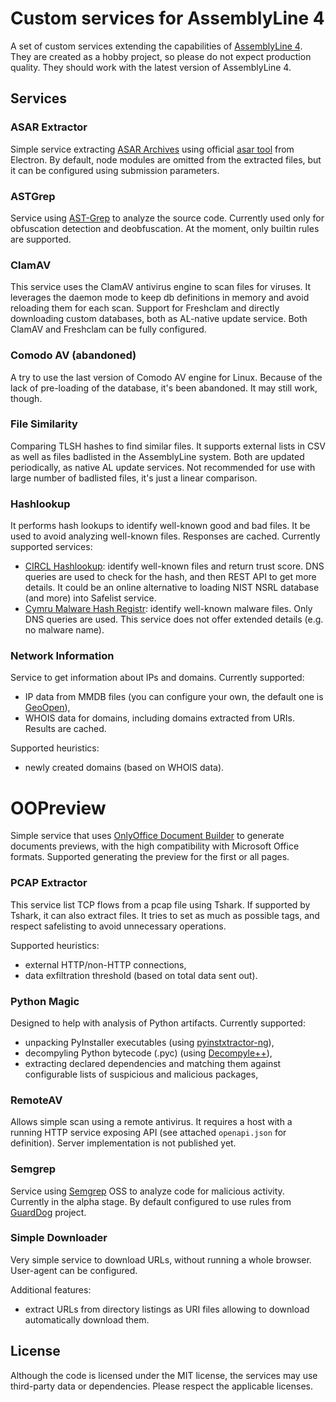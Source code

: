 # Custom services for AssemblyLine 4

A set of custom services extending the capabilities of [AssemblyLine 4](https://github.com/CybercentreCanada/assemblyline).
They are created as a hobby project, so please do not expect production quality. They should work with the latest
version of AssemblyLine 4.

## Services

### ASAR Extractor

Simple service extracting [ASAR Archives](https://www.electronjs.org/docs/latest/tutorial/asar-archives)
using official [asar tool](https://www.npmjs.com/package/@electron/asar) from Electron. By default, node modules
are omitted from the extracted files, but it can be configured using submission parameters.

### ASTGrep

Service using [AST-Grep](https://ast-grep.github.io/) to analyze the source code. Currently used only for
obfuscation detection and deobfuscation. At the moment, only builtin rules are supported.

### ClamAV

This service uses the ClamAV antivirus engine to scan files for viruses. It leverages the daemon mode to keep db
definitions in memory and avoid reloading them for each scan. Support for Freshclam and directly downloading custom
databases, both as AL-native update service. Both ClamAV and Freshclam can be fully configured.

### Comodo AV (abandoned)

A try to use the last version of Comodo AV engine for Linux. Because of the lack of pre-loading of the database,
it's been abandoned. It may still work, though.

### File Similarity

Comparing TLSH hashes to find similar files. It supports external lists in CSV as well as files badlisted in the
AssemblyLine system. Both are updated periodically, as native AL update services. Not recommended for use with large
number of badlisted files, it's just a linear comparison.

### Hashlookup

It performs hash lookups to identify well-known good and bad files. It be used to avoid analyzing well-known
files. Responses are cached. Currently supported services:

- [CIRCL Hashlookup](https://www.circl.lu/services/hashlookup/): identify well-known files and return trust
  score. DNS queries are used to check for the hash, and then REST API to get more details. It could be an
  online alternative to loading NIST NSRL database (and more) into Safelist service.
- [Cymru Malware Hash Registr](https://www.team-cymru.com/mhr): identify well-known malware files. Only
  DNS queries are used. This service does not offer extended details (e.g. no malware name).

### Network Information

Service to get information about IPs and domains. Currently supported:

- IP data from MMDB files (you can configure your own, the default one is [GeoOpen](https://cra.circl.lu/opendata/geo-open/)),
- WHOIS data for domains, including domains extracted from URIs. Results are cached.

Supported heuristics:

- newly created domains (based on WHOIS data).

# OOPreview

Simple service that uses [OnlyOffice Document Builder](https://api.onlyoffice.com/docbuilder/basic)
to generate documents previews, with the high compatibility with Microsoft Office formats. Supported
generating the preview for the first or all pages.

### PCAP Extractor

This service list TCP flows from a pcap file using Tshark. If supported by Tshark, it can also extract files.
It tries to set as much as possible tags, and respect safelisting to avoid unnecessary operations.

Supported heuristics:

- external HTTP/non-HTTP connections,
- data exfiltration threshold (based on total data sent out).

### Python Magic

Designed to help with analysis of Python artifacts. Currently supported:

- unpacking PyInstaller executables (using [pyinstxtractor-ng](https://github.com/pyinstxtractor/pyinstxtractor-ng)),
- decompyling Python bytecode (.pyc) (using [Decompyle++](https://github.com/zrax/pycdc)),
- extracting declared dependencies and matching them against configurable lists of suspicious and malicious packages,

### RemoteAV

Allows simple scan using a remote antivirus. It requires a host with a running HTTP service exposing API (see attached `openapi.json` for definition).
Server implementation is not published yet.

### Semgrep

Service using [Semgrep](https://semgrep.dev) OSS to analyze code for malicious activity. Currently in the alpha stage.
By default configured to use rules from [GuardDog](https://github.com/DataDog/guarddog) project.

### Simple Downloader

Very simple service to download URLs, without running a whole browser. User-agent can be configured.

Additional features:

  - extract URLs from directory listings as URI files allowing to download automatically download them.

## License

Although the code is licensed under the MIT license, the services may use third-party data or dependencies.
Please respect the applicable licenses.

